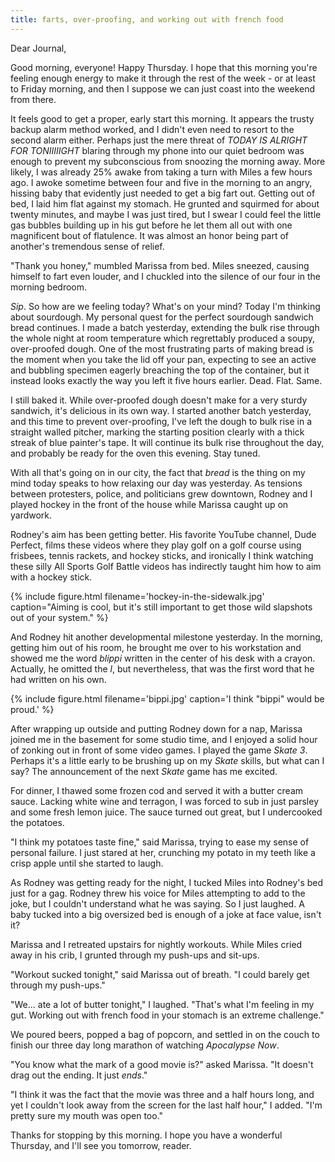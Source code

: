```yaml
---
title: farts, over-proofing, and working out with french food
---
```


Dear Journal,

Good morning, everyone!  Happy Thursday.  I hope that this morning
you're feeling enough energy to make it through the rest of the week -
or at least to Friday morning, and then I suppose we can just coast
into the weekend from there.

It feels good to get a proper, early start this morning.  It appears
the trusty backup alarm method worked, and I didn't even need to
resort to the second alarm either.  Perhaps just the mere threat of
_TODAY IS ALRIGHT FOR TONIIIIIGHT_ blaring through my phone into our
quiet bedroom was enough to prevent my subconscious from snoozing the
morning away.  More likely, I was already 25% awake from taking a turn
with Miles a few hours ago.  I awoke sometime between four and five in
the morning to an angry, hissing baby that evidently just needed to
get a big fart out.  Getting out of bed, I laid him flat against my
stomach.  He grunted and squirmed for about twenty minutes, and maybe
I was just tired, but I swear I could feel the little gas bubbles
building up in his gut before he let them all out with one magnificent
bout of flatulence.  It was almost an honor being part of another's
tremendous sense of relief.

"Thank you honey," mumbled Marissa from bed.  Miles sneezed, causing
himself to fart even louder, and I chuckled into the silence of our
four in the morning bedroom.

_Sip_.  So how are we feeling today?  What's on your mind?  Today I'm
thinking about sourdough.  My personal quest for the perfect sourdough
sandwich bread continues.  I made a batch yesterday, extending the
bulk rise through the whole night at room temperature which
regrettably produced a soupy, over-proofed dough.  One of the most
frustrating parts of making bread is the moment when you take the lid
off your pan, expecting to see an active and bubbling specimen eagerly
breaching the top of the container, but it instead looks exactly the
way you left it five hours earlier.  Dead.  Flat.  Same.

I still baked it.  While over-proofed dough doesn't make for a very
sturdy sandwich, it's delicious in its own way.  I started another
batch yesterday, and this time to prevent over-proofing, I've left the
dough to bulk rise in a straight walled pitcher, marking the starting
position clearly with a thick streak of blue painter's tape.  It will
continue its bulk rise throughout the day, and probably be ready for
the oven this evening.  Stay tuned.

With all that's going on in our city, the fact that _bread_ is the
thing on my mind today speaks to how relaxing our day was yesterday.
As tensions between protesters, police, and politicians grew downtown,
Rodney and I played hockey in the front of the house while Marissa
caught up on yardwork.

Rodney's aim has been getting better.  His favorite YouTube channel,
Dude Perfect, films these videos where they play golf on a golf course
using frisbees, tennis rackets, and hockey sticks, and ironically I
think watching these silly All Sports Golf Battle videos has
indirectly taught him how to aim with a hockey stick.

{% include figure.html
filename='hockey-in-the-sidewalk.jpg'
caption="Aiming is cool, but it's still important to get those wild
slapshots out of your system." %}

And Rodney hit another developmental milestone yesterday.  In the
morning, getting him out of his room, he brought me over to his
workstation and showed me the word _blippi_ written in the center of
his desk with a crayon.  Actually, he omitted the _l_, but
nevertheless, that was the first word that he had written on his own.

{% include figure.html
filename='bippi.jpg'
caption='I think "bippi" would be proud.' %}

After wrapping up outside and putting Rodney down for a nap, Marissa
joined me in the basement for some studio time, and I enjoyed a solid
hour of zonking out in front of some video games.  I played the game
_Skate 3_.  Perhaps it's a little early to be brushing up on my
_Skate_ skills, but what can I say?  The announcement of the next
_Skate_ game has me excited.

For dinner, I thawed some frozen cod and served it with a butter cream
sauce.  Lacking white wine and terragon, I was forced to sub in just
parsley and some fresh lemon juice.  The sauce turned out great, but I
undercooked the potatoes.

"I think my potatoes taste fine," said Marissa, trying to ease my
sense of personal failure.  I just stared at her, crunching my potato
in my teeth like a crisp apple until she started to laugh.

As Rodney was getting ready for the night, I tucked Miles into
Rodney's bed just for a gag.  Rodney threw his voice for Miles
attempting to add to the joke, but I couldn't understand what he was
saying.  So I just laughed.  A baby tucked into a big oversized bed is
enough of a joke at face value, isn't it?

Marissa and I retreated upstairs for nightly workouts.  While Miles
cried away in his crib, I grunted through my push-ups and sit-ups.

"Workout sucked tonight," said Marissa out of breath.  "I could barely
get through my push-ups."

"We... ate a lot of butter tonight," I laughed.  "That's what I'm
feeling in my gut.  Working out with french food in your stomach is an
extreme challenge."

We poured beers, popped a bag of popcorn, and settled in on the couch
to finish our three day long marathon of watching _Apocalypse Now_.

"You know what the mark of a good movie is?" asked Marissa.  "It
doesn't drag out the ending.  It just _ends_."

"I think it was the fact that the movie was three and a half hours
long, and yet I couldn't look away from the screen for the last half
hour," I added.  "I'm pretty sure my mouth was open too."

Thanks for stopping by this morning.  I hope you have a wonderful
Thursday, and I'll see you tomorrow, reader.
